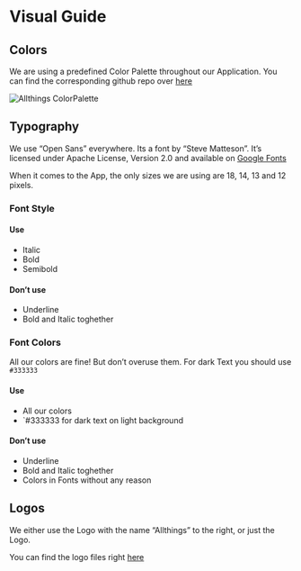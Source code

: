 # Visual Guide



## Colors

We are using a predefined Color Palette throughout our Application. You can find 
the corresponding github repo over [here](https://github.com/allthings/colors)

![Allthings ColorPalette](https://raw.githubusercontent.com/allthings/developers/master/design-guide/visual-guide/assets/colors/colors.png)


## Typography

We use “Open Sans” everywhere. Its a font by “Steve Matteson”. 
It’s licensed under Apache License, Version 2.0 and available on [Google Fonts](https://fonts.google.com/specimen/Open+Sans?selection.family=Open+Sans:300,300i,400,400i,600,700)

When it comes to the App, the only sizes we are using are 
18, 14, 13 and 12 pixels.

### Font Style

#### Use
- Italic
- Bold
- Semibold

#### Don’t use
- Underline
- Bold and Italic toghether

### Font Colors

All our colors are fine! But don’t overuse them. For dark Text you should use 
`#333333`

#### Use
- All our colors
- `#333333 for dark text on light background

#### Don’t use
- Underline
- Bold and Italic toghether
- Colors in Fonts without any reason


## Logos

We either use the Logo with the name “Allthings” to the right, or just the Logo. 

You can find the logo files right [here](assets/logos/)
